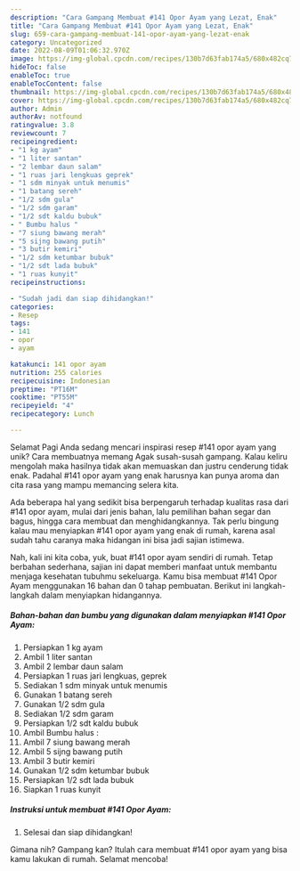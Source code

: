 ```yaml
---
description: "Cara Gampang Membuat #141 Opor Ayam yang Lezat, Enak"
title: "Cara Gampang Membuat #141 Opor Ayam yang Lezat, Enak"
slug: 659-cara-gampang-membuat-141-opor-ayam-yang-lezat-enak
category: Uncategorized
date: 2022-08-09T01:06:32.970Z
image: https://img-global.cpcdn.com/recipes/130b7d63fab174a5/680x482cq70/141-opor-ayam-foto-resep-utama.jpg
hideToc: false
enableToc: true
enableTocContent: false
thumbnail: https://img-global.cpcdn.com/recipes/130b7d63fab174a5/680x482cq70/141-opor-ayam-foto-resep-utama.jpg
cover: https://img-global.cpcdn.com/recipes/130b7d63fab174a5/680x482cq70/141-opor-ayam-foto-resep-utama.jpg
author: Admin
authorAv: notfound
ratingvalue: 3.8
reviewcount: 7
recipeingredient:
- "1 kg ayam"
- "1 liter santan"
- "2 lembar daun salam"
- "1 ruas jari lengkuas geprek"
- "1 sdm minyak untuk menumis"
- "1 batang sereh"
- "1/2 sdm gula"
- "1/2 sdm garam"
- "1/2 sdt kaldu bubuk"
- " Bumbu halus "
- "7 siung bawang merah"
- "5 sijng bawang putih"
- "3 butir kemiri"
- "1/2 sdm ketumbar bubuk"
- "1/2 sdt lada bubuk"
- "1 ruas kunyit"
recipeinstructions:

- "Sudah jadi dan siap dihidangkan!"
categories:
- Resep
tags:
- 141
- opor
- ayam

katakunci: 141 opor ayam 
nutrition: 255 calories
recipecuisine: Indonesian
preptime: "PT16M"
cooktime: "PT55M"
recipeyield: "4"
recipecategory: Lunch

---
```



Selamat Pagi Anda sedang mencari inspirasi resep #141 opor ayam yang unik? Cara membuatnya memang Agak susah-susah gampang. Kalau keliru mengolah maka hasilnya tidak akan memuaskan dan justru cenderung tidak enak. Padahal #141 opor ayam yang enak harusnya kan punya aroma dan cita rasa yang mampu memancing selera kita.


Ada beberapa hal yang sedikit bisa berpengaruh terhadap kualitas rasa dari #141 opor ayam, mulai dari jenis bahan, lalu pemilihan bahan segar dan bagus, hingga cara membuat dan menghidangkannya. Tak perlu bingung kalau mau menyiapkan #141 opor ayam yang enak di rumah, karena asal sudah tahu caranya maka hidangan ini bisa jadi sajian istimewa.




Nah, kali ini kita coba, yuk, buat #141 opor ayam sendiri di rumah. Tetap berbahan sederhana, sajian ini dapat memberi manfaat untuk membantu menjaga kesehatan tubuhmu sekeluarga. Kamu bisa membuat #141 Opor Ayam menggunakan 16 bahan dan 0 tahap pembuatan. Berikut ini langkah-langkah dalam menyiapkan hidangannya.

<!--inarticleads1-->

##### Bahan-bahan dan bumbu yang digunakan dalam menyiapkan #141 Opor Ayam:

1. Persiapkan 1 kg ayam
1. Ambil 1 liter santan
1. Ambil 2 lembar daun salam
1. Persiapkan 1 ruas jari lengkuas, geprek
1. Sediakan 1 sdm minyak untuk menumis
1. Gunakan 1 batang sereh
1. Gunakan 1/2 sdm gula
1. Sediakan 1/2 sdm garam
1. Persiapkan 1/2 sdt kaldu bubuk
1. Ambil  Bumbu halus :
1. Ambil 7 siung bawang merah
1. Ambil 5 sijng bawang putih
1. Ambil 3 butir kemiri
1. Gunakan 1/2 sdm ketumbar bubuk
1. Persiapkan 1/2 sdt lada bubuk
1. Siapkan 1 ruas kunyit




<!--inarticleads2-->

##### Instruksi untuk membuat #141 Opor Ayam:


1. Selesai dan siap dihidangkan!



Gimana nih? Gampang kan? Itulah cara membuat #141 opor ayam yang bisa kamu lakukan di rumah. Selamat mencoba!

